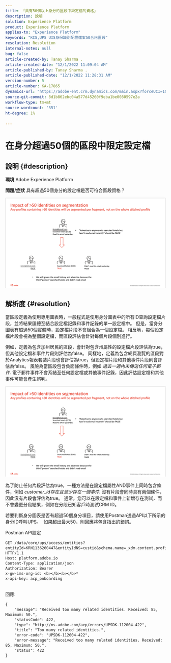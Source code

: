 ```yaml
---
title: 「具有50個以上身分的區段中設定檔的資格」
description: 說明
solution: Experience Platform
product: Experience Platform
applies-to: "Experience Platform"
keywords: "KCS,UPS UIS身份識別配置檔案50合格區段"
resolution: Resolution
internal-notes: null
bug: false
article-created-by: Tanay Sharma .
article-created-date: "12/1/2022 11:09:04 AM"
article-published-by: Tanay Sharma .
article-published-date: "12/1/2022 11:28:31 AM"
version-number: 5
article-number: KA-17865
dynamics-url: "https://adobe-ent.crm.dynamics.com/main.aspx?forceUCI=1&pagetype=entityrecord&etn=knowledgearticle&id=0656df8d-6871-ed11-9562-6045bd006239"
source-git-commit: 8d1b862ebc04a577d45260f9eba1be0080597e2a
workflow-type: tm+mt
source-wordcount: '351'
ht-degree: 1%

---
```


# 在身分超過50個的區段中限定設定檔

## 說明 {#description}

<b>環境</b>
Adobe Experience Platform


<b>問題/症狀</b>
具有超過50個身分的設定檔是否可符合區段資格？



![](assets/___0756df8d-6871-ed11-9562-6045bd006239___.png)






## 解析度 {#resolution}


當區段定義為使用專用圖表時，一般程式是使用身分圖表中的所有ID查詢設定檔片段，並將結果匯總至結合設定檔記錄和事件記錄的單一設定檔中。 但是，當身分圖表有超過50個實體時，設定檔片段不會組合為一個設定檔。 相反地，每個設定檔片段會視為整個設定檔，而區段評估會針對每個片段個別進行。

例如，定義為包含加州居民的區段，會針對包含州屬性的設定檔片段評估為true，但其他設定檔和事件片段則評估為false。 同樣地，定義為包含網頁瀏覽的區段對於Analytics報表套裝片段也會評估為true，但設定檔片段和其他事件片段則會評估為false。 風險為當區段包含負面條件時，例如 *過去一週內未傳送任何電子郵件*. 電子郵件事件不會系結至任何設定檔或其他事件記錄，因此評估設定檔和其他事件可能會產生誤判。

![](assets/6d02b7b2-cf7f-ec11-8d21-0022480aa950.png)

為了防止任何片段評估為true，一種方法是在設定檔屬性AND事件上同時包含條件，例如 *customer_id存在且至少存在一個事件*. 沒有片段會同時具有兩個條件，因此沒有片段會評估為true。 通常，您可以在設定檔和事件上新增存在測試，而不會變更分段結果，例如在分段已知客戶時測試CRM ID。

若要判斷身分圖表是否有超過50個身分項目，請使用Postman透過API以下所示的身分ID呼叫UPS。  如果超出最大50，則回應將包含指出的錯誤。

Postman API設定


```
GET /data/core/ups/access/entities?entityId=KRN1136260447&entityIdNS=custid&schema.name=_xdm.context.profile HTTP/1.1
Host: platform.adobe.io
Content-Type: application/json
Authorization: Bearer 
x-gw-ims-org-id: <b></b><b></b>*
x-api-key: acp_onboarding
```

<br>回應:<br>

```
{
    "message": "Received too many related identities. Received: 85, Maximum: 50.",
    "statusCode": 422,
    "type": "http://ns.adobe.com/aep/errors/UPSDK-112004-422",
    "title": "Too many related identities.",
    "error-code": "UPSDK-112004-422",
    "error-message": "Received too many related identities. Received: 85, Maximum: 50.",
    "status": 422
}
```

